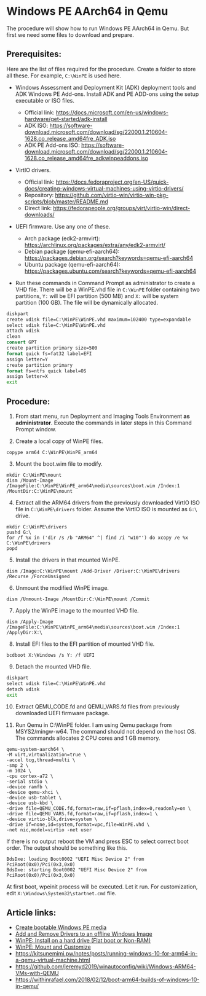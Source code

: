 # Windows PE AArch64 in Qemu

The procedure will show how to run Windows PE AArch64 in Qemu. But first we need
some files to download and prepare.

## Prerequisites:

Here are the list of files required for the procedure. Create a folder to store
all these. For example, `C:\WinPE` is used here.

* Windows Assessment and Deployment Kit (ADK) deployment tools and ADK Windows PE Add-ons.
Install ADK and PE ADD-ons using the setup executable or ISO files.
  - Official link: https://docs.microsoft.com/en-us/windows-hardware/get-started/adk-install
  - ADK ISO: https://software-download.microsoft.com/download/sg/22000.1.210604-1628.co_release_amd64fre_ADK.iso
  - ADK PE Add-ons ISO: https://software-download.microsoft.com/download/sg/22000.1.210604-1628.co_release_amd64fre_adkwinpeaddons.iso

* VirtIO drivers.
  - Official link: https://docs.fedoraproject.org/en-US/quick-docs/creating-windows-virtual-machines-using-virtio-drivers/
  - Repository: https://github.com/virtio-win/virtio-win-pkg-scripts/blob/master/README.md
  - Direct link: https://fedorapeople.org/groups/virt/virtio-win/direct-downloads/

* UEFI firmware. Use any one of these.
  - Arch package (edk2-armvirt): https://archlinux.org/packages/extra/any/edk2-armvirt/
  - Debian package (qemu-efi-aarch64): https://packages.debian.org/search?keywords=qemu-efi-aarch64
  - Ubuntu package (qemu-efi-aarch64): https://packages.ubuntu.com/search?keywords=qemu-efi-aarch64

* Run these commands in Command Prompt as administrator to create a VHD file.
There will be a WinPE.vhd file in `C:\WinPE` folder containing two partitions,
`Y:` will be EFI partition (500 MB) and `X:` will be system partition (100 GB).
The file will be dynamically allocated.

```cmd
diskpart
create vdisk file=C:\WinPE\WinPE.vhd maximum=102400 type=expandable
select vdisk file=C:\WinPE\WinPE.vhd
attach vdisk
clean
convert GPT
create partition primary size=500
format quick fs=fat32 label=EFI
assign letter=Y
create partition primary
format fs=ntfs quick label=OS
assign letter=X
exit
```

## Procedure:

1. From start menu, run Deployment and Imaging Tools Environment **as administrator**.
Execute the commands in later steps in this Command Prompt window.

2. Create a local copy of WinPE files.

```
copype arm64 C:\WinPE\WinPE_arm64
```

3. Mount the boot.wim file to modify.

```
mkdir C:\WinPE\mount
dism /Mount-Image /ImageFile:C:\WinPE\WinPE_arm64\media\sources\boot.wim /Index:1 /MountDir:C:\WinPE\mount
```

4. Extract all the ARM64 drivers from the previously downloaded VirtIO ISO file
in `C:\WinPE\drivers` folder. Assume the VirtIO ISO is mounted as `G:\` drive.

```
mkdir C:\WinPE\drivers
pushd G:\
for /f %x in ('dir /s /b "ARM64" ^| find /i "w10"') do xcopy /e %x C:\WinPE\drivers
popd
```

5. Install the drivers in that mounted WinPE.

```
dism /Image:C:\WinPE\mount /Add-Driver /Driver:C:\WinPE\drivers /Recurse /ForceUnsigned
```

6. Unmount the modified WinPE image.

```
dism /Unmount-Image /MountDir:C:\WinPE\mount /Commit
```

7. Apply the WinPE image to the mounted VHD file.

```
dism /Apply-Image /ImageFile:C:\WinPE\WinPE_arm64\media\sources\boot.wim /Index:1 /ApplyDir:X:\
```

8. Install EFI files to the EFI partition of mounted VHD file.

```
bcdboot X:\Windows /s Y: /f UEFI
```

9. Detach the mounted VHD file.

```cmd
diskpart
select vdisk file=C:\WinPE\WinPE.vhd
detach vdisk
exit
```

10. Extract QEMU_CODE.fd and QEMU_VARS.fd files from previously downloaded UEFI
firmware package.

11. Run Qemu in C:\WinPE folder. I am using Qemu package from MSYS2/mingw-w64.
The command should not depend on the host OS. The commands allocates 2 CPU cores
and 1 GB memory.

```
qemu-system-aarch64 \
-M virt,virtualization=true \
-accel tcg,thread=multi \
-smp 2 \
-m 1024 \
-cpu cortex-a72 \
-serial stdio \
-device ramfb \
-device qemu-xhci \
-device usb-tablet \
-device usb-kbd \
-drive file=QEMU_CODE.fd,format=raw,if=pflash,index=0,readonly=on \
-drive file=QEMU_VARS.fd,format=raw,if=pflash,index=1 \
-device virtio-blk,drive=system \
-drive if=none,id=system,format=vpc,file=WinPE.vhd \
-net nic,model=virtio -net user
```

If there is no output reboot the VM and press ESC to select correct boot order.
The output should be something like this.

```
BdsDxe: loading Boot0002 "UEFI Misc Device 2" from PciRoot(0x0)/Pci(0x3,0x0)
BdsDxe: starting Boot0002 "UEFI Misc Device 2" from PciRoot(0x0)/Pci(0x3,0x0)
```

At first boot, wpeinit process will be executed. Let it run. For customization,
edit `X:\Windows\System32\startnet.cmd` file.

## Article links:

* [Create bootable Windows PE media](https://docs.microsoft.com/en-us/windows-hardware/manufacture/desktop/winpe-create-usb-bootable-drive)
* [Add and Remove Drivers to an offline Windows Image](https://docs.microsoft.com/en-us/windows-hardware/manufacture/desktop/add-and-remove-drivers-to-an-offline-windows-image)
* [WinPE: Install on a hard drive (Flat boot or Non-RAM)](https://docs.microsoft.com/en-us/windows-hardware/manufacture/desktop/winpe-install-on-a-hard-drive--flat-boot-or-non-ram)
* [WinPE: Mount and Customize](https://docs.microsoft.com/en-us/windows-hardware/manufacture/desktop/winpe-mount-and-customize)
* https://kitsunemimi.pw/notes/posts/running-windows-10-for-arm64-in-a-qemu-virtual-machine.html
* https://github.com/jeremyd2019/winautoconfig/wiki/Windows-ARM64-VMs-with-QEMU
* https://withinrafael.com/2018/02/12/boot-arm64-builds-of-windows-10-in-qemu/
